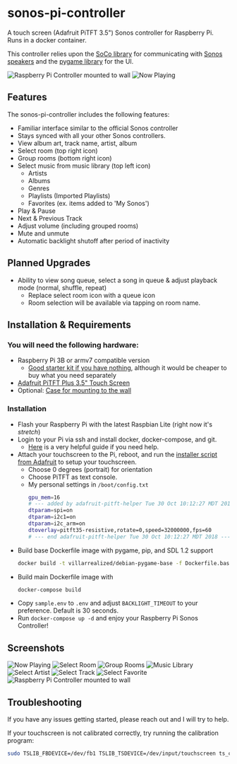 # sonos-pi-controller
A touch screen (Adafruit PiTFT 3.5") Sonos controller for Raspberry Pi. Runs in a docker container.

This controller relies upon the [SoCo library](https://github.com/SoCo/SoCo) for communicating with [Sonos speakers](https://www.sonos.com/en-us/system) and the [pygame library](https://github.com/pygame/pygame) for the UI.

![Raspberry Pi Controller mounted to wall](./resources/screenshots/controller-mounted.jpg)
![Now Playing](./resources/screenshots/now_playing.png)

## Features
The sonos-pi-controller includes the following features:

* Familiar interface similar to the official Sonos controller
* Stays synced with all your other Sonos controllers.
* View album art, track name, artist, album
* Select room (top right icon)
* Group rooms (bottom right icon)
* Select music from music library (top left icon)
  * Artists
  * Albums
  * Genres
  * Playlists (Imported Playlists)
  * Favorites (ex. items added to 'My Sonos')
* Play & Pause
* Next & Previous Track
* Adjust volume (including grouped rooms)
* Mute and unmute
* Automatic backlight shutoff after period of inactivity

## Planned Upgrades
* Ability to view song queue, select a song in queue & adjust playback mode (normal, shuffle, repeat)
  * Replace select room icon with a queue icon
  * Room selection will be available via tapping on room name.
  
## Installation & Requirements
### You will need the following hardware:

* Raspberry Pi 3B or armv7 compatible version
  * [Good starter kit if you have nothing](https://www.amazon.com/CanaKit-Raspberry-Starter-Premium-Black/dp/B07BCC8PK7), although it would be cheaper to buy what you need separately
* [Adafruit PiTFT Plus 3.5" Touch Screen](https://www.amazon.com/PiTFT-Plus-480x320-Touchscreen-Raspberry/dp/B017PDWNKE)
* Optional: [Case for mounting to the wall](https://www.amazon.com/gp/product/B07GPV61CJ)

### Installation

* Flash your Raspberry Pi with the latest Raspbian Lite (right now it's *stretch*)
* Login to your Pi via ssh and install docker, docker-compose, and git.
  * [Here](https://www.bargelt.com/setting-up-a-headless-raspberry-pi-with-ssh-docker-docker-compose-git/) is a very helpful guide if you need help.
* Attach your touchscreen to the Pi, reboot, and run the [installer script from Adafruit](https://learn.adafruit.com/adafruit-pitft-3-dot-5-touch-screen-for-raspberry-pi/easy-install-2) to setup your touchscreen.
  * Choose 0 degrees (portrait) for orientation
  * Choose PiTFT as text console.
  * My personal settings in `/boot/config.txt`
    ```bash
    gpu_mem=16
    # --- added by adafruit-pitft-helper Tue 30 Oct 10:12:27 MDT 2018 ---
    dtparam=spi=on
    dtparam=i2c1=on
    dtparam=i2c_arm=on
    dtoverlay=pitft35-resistive,rotate=0,speed=32000000,fps=60
    # --- end adafruit-pitft-helper Tue 30 Oct 10:12:27 MDT 2018 ---
    ```
* Build base Dockerfile image with pygame, pip, and SDL 1.2 support
  ```bash
  docker build -t villarrealized/debian-pygame-base -f Dockerfile.base .
  ```
* Build main Dockerfile image with 
  ```bash
  docker-compose build
  ```
* Copy `sample.env` to `.env` and adjust `BACKLIGHT_TIMEOUT` to your preference. Default is 30 seconds.
* Run `docker-compose up -d` and enjoy your Raspberry Pi Sonos Controller!

## Screenshots
![Now Playing](./resources/screenshots/now_playing.png)
![Select Room](./resources/screenshots/room_select.png)
![Group Rooms](./resources/screenshots/group_rooms.png)
![Music Library](./resources/screenshots/music_library.png)
![Select Artist](./resources/screenshots/artists.png)
![Select Track](./resources/screenshots/select_track.png)
![Select Favorite](./resources/screenshots/favorites.png)
![Raspberry Pi Controller mounted to wall](./resources/screenshots/controller-mounted.jpg)


## Troubleshooting
If you have any issues getting started, please reach out and I will try to help.

If your touchscreen is not calibrated correctly, try running the calibration program:
  ```bash
  sudo TSLIB_FBDEVICE=/dev/fb1 TSLIB_TSDEVICE=/dev/input/touchscreen ts_calibrate
  ```

